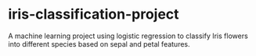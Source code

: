 # iris-classification-project
A machine learning project using logistic regression to classify Iris flowers into different species based on sepal and petal features.
